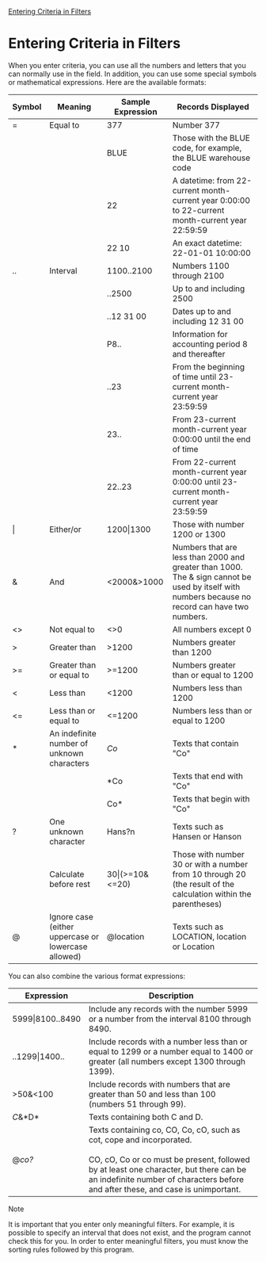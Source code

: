 [Entering Criteria in Filters](https://learn.microsoft.com/en-us/dynamics365/business-central/dev-itpro/developer/devenv-entering-criteria-in-filters)


# Entering Criteria in Filters
When you enter criteria, you can use all the numbers and letters that you can normally use in the field. In addition, you can use some special symbols or mathematical expressions. Here are the available formats:  
  
|**Symbol**|**Meaning**|**Sample Expression**|**Records Displayed**|  
|-|-|-|-|   
|=|Equal to|377|Number 377|  
|||BLUE|Those with the BLUE code, for example, the BLUE warehouse code|  
|||22|A datetime: from 22-current month-current year 0:00:00 to 22-current month-current year 22:59:59|  
|||22 10|An exact datetime: 22-01-01 10:00:00|  
|..|Interval|1100..2100|Numbers 1100 through 2100|  
|||..2500|Up to and including 2500|  
|||..12 31 00|Dates up to and including 12 31 00|  
|||P8..|Information for accounting period 8 and thereafter|  
|||..23|From the beginning of time until 23-current month-current year 23:59:59|  
|||23..|From 23-current month-current year 0:00:00 until the end of time|  
|||22..23|From 22-current month-current year 0:00:00 until 23-current month-current year 23:59:59|  
|&#124;|Either/or|1200&#124;1300|Those with number 1200 or 1300|  
|&|And|<2000&>1000|Numbers that are less than 2000 and greater than 1000. The & sign cannot be used by itself with numbers because no record can have two numbers.|  
|<>|Not equal to|\<>0|All numbers except 0|  
|>|Greater than|>1200|Numbers greater than 1200|  
|>=|Greater than or equal to|>=1200|Numbers greater than or equal to 1200|  
|<|Less than|<1200|Numbers less than 1200|  
|<=|Less than or equal to|<=1200|Numbers less than or equal to 1200|  
|*|An indefinite number of unknown characters|*Co*|Texts that contain "Co"|  
|||*Co|Texts that end with "Co"|  
|||Co*|Texts that begin with "Co"|  
|?|One unknown character|Hans?n|Texts such as Hansen or Hanson|  
||Calculate before rest|30&#124;\(>=10&\<=20\)|Those with number 30 or with a number from 10 through 20 (the result of the calculation within the parentheses)|  
|@|Ignore case (either uppercase or lowercase allowed)|@location|Texts such as LOCATION, location or Location|  
  
 You can also combine the various format expressions:  
  
|Expression|Description|  
|-|-|  
|5999&#124;8100..8490|Include any records with the number 5999 or a number from the interval 8100 through 8490.|  
|..1299&#124;1400..|Include records with a number less than or equal to 1299 or a number equal to 1400 or greater (all numbers except 1300 through 1399).|  
|>50&<100|Include records with numbers that are greater than 50 and less than 100 (numbers 51 through 99).|  
|*C*&*D\*|Texts containing both C and D.|  
|@*co?*|Texts containing co, CO, Co, cO, such as cot, cope and incorporated.<br /><br /> CO, cO, Co or co must be present, followed by at least one character, but there can be an indefinite number of characters before and after these, and case is unimportant.|  
  
> [!NOTE]  
>  It is important that you enter only meaningful filters. For example, it is possible to specify an interval that does not exist, and the program cannot check this for you. In order to enter meaningful filters, you must know the sorting rules followed by this program.  


